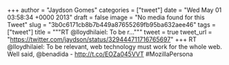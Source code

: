 
+++
author = "Jaydson Gomes"
categories = ["tweet"]
date = "Wed May 01 03:58:34 +0000 2013"
draft = false
image = "No media found for this Tweet"
slug = "3b0c6171cb8b7b449a87655269fb95ba632aee46"
tags = ["tweet"]
title = """RT @lloydhilaiel: To be r..."""
tweet = true
tweet_url = "https://twitter.com/jaydson/status/329444711716765697"
+++
RT @lloydhilaiel: To be relevant, web technology must work for the whole web.  Well said, @benadida - http://t.co/EOZa045VVT #MozillaPersona
